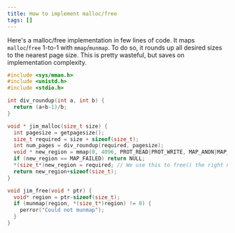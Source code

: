 ```yaml
---
title: How to implement malloc/free
tags: []
---
```


Here's a malloc/free implementation in few lines of code. It maps `malloc`/`free` 1-to-1 with `mmap`/`munmap`. To do so, it rounds up all desired sizes to the nearest page size. This is pretty wasteful, but saves on implementation complexity.

```c
#include <sys/mman.h>
#include <unistd.h>
#include <stdio.h>

int div_roundup(int a, int b) {
  return (a+b-1)/b;
}

void * jim_malloc(size_t size) {
  int pagesize = getpagesize();
  size_t required = size + sizeof(size_t);
  int num_pages = div_roundup(required, pagesize);
  void * new_region = mmap(0, 4096, PROT_READ|PROT_WRITE, MAP_ANON|MAP_PRIVATE, 0, 0);
  if (new_region == MAP_FAILED) return NULL;
  *(size_t*)new_region = required; // We use this to free() the right number of bytes
  return new_region+sizeof(size_t);
}

void jim_free(void * ptr) {
  void* region = ptr-sizeof(size_t);
  if (munmap(region, *(size_t*)region) != 0) {
    perror("Could not munmap");
  }
}
```
